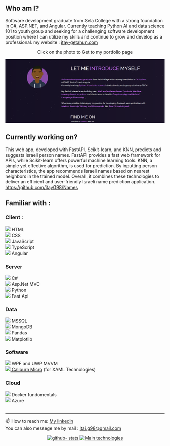 ## Who am I?
Software development graduate from Sela College with a strong foundation in C#, ASP.NET, and Angular. Currently teaching Python AI and data science 101 to youth group and seeking for a challenging software development position where I can utilize my skills and continue to grow and develop as a professional.
 my website : <a href="https://itay-getahun.com">itay-getahun.com<a/>
<div align="center">
<p>Click on the photo to Get to my portfolio page</p>
<a href="https://itay-getahun.com">
         <img alt="Prtfolio" src="https://raw.githubusercontent.com/itayG98/itayG98/main/screenshot_horiz.png"
         width="650">
      </a>
</div>

## Currently working on?
This web app, developed with FastAPI, Scikit-learn, and KNN, predicts and suggests Israeli person names. FastAPI provides a fast web framework for APIs, while Scikit-learn offers powerful machine learning tools. KNN, a simple yet effective algorithm, is used for prediction. By inputting person characteristics, the app recommends Israeli names based on nearest neighbors in the trained model. Overall, it combines these technologies to deliver an efficient and user-friendly Israeli name prediction application.
https://github.com/itayG98/Names

## Familiar with :

<div>
<h3> Client : </h3>
<image width="35" src="Icons/HTML.png"> HTML <br>
<image width="35" src="Icons/CSS.png"> CSS <br> 
<image width="35" src="Icons/JS.jpg"> JavaScript <br>
<image width="35" src="Icons/Typescript.png"> TypeScript <br>
<image width="35" width="33" src="Icons/ANGULAR.png"> Angular <br>

<h3>Server </h3>
<image width="35" src="Icons/csharp.png"> C# <br>
<image width="35" src="Icons/ASP.NET.avif"> Asp.Net MVC <br>
<image width="35" src="Icons/Python_logo.jpg"> Python <br>
<image width="35" src="Icons/FastApi_logo.png"> Fast Api <br>

<h3>Data </h3>
<image width="35" src="Icons/MSSQL.png"> MSSQL <br>
<image width="35" src="Icons/mongo_logo.jpg"> MongoDB <br>
<image width="35" src="Icons/Pandas_logo.png"> Pandas <br>
<image width="35" src="Icons/matplotlib_logo.png"> Matplotlib <br>

<h3>Software</h3>
<image width="35" src="Icons/WPF.jpeg"> WPF and UWP MVVM <br>
 <a href="https://github.com/Caliburn-Micro/Caliburn.Micro">
 <image width="35" src="Icons/CALIBURN-MICRO.png"> Caliburn Micro</a> (for XAML Technologies) <br>

<h3>Cloud</h3>
<image width="35" src="Icons/DOCKER.webp"> Docker fundomentals <br>
<image width="35" src="Icons/azure_logo.png"> Azure <br>

</div>
<br>
<hr>
 📫 How to reach me:
<a href="https://www.linkedin.com/in/itay-getahun/">My linkedin</a>
<br>
You can also messege me by mail : <a href="itai.g98@gmail.com">itai.g98@gmail.com</a>


<p align="center">
<a href="https://github.com/itayG98">
  <img height="180em" width="410em" src="https://github-readme-stats-eight-theta.vercel.app/api?username=itayG98&show_icons=true&theme=buefy&include_all_commits=true&count_private=true" alt="github- stats"/>
  <img height="180em" width="410em" src="https://github-readme-stats-eight-theta.vercel.app/api/top-langs/?username=itayG98&layout=compact&langs_count=8&theme=buefy" alt="Main technologies"/>
</a>
</p>


